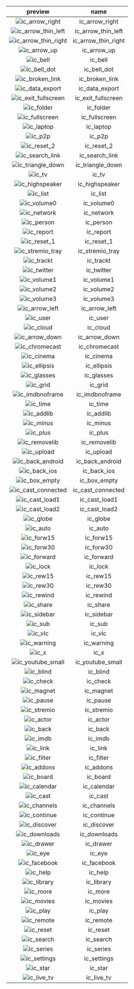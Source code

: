 |preview|name|
|:---:|:---:|
|![ic_arrow_right](/preview/ic_arrow_right.png)|ic_arrow_right|
|![ic_arrow_thin_left](/preview/ic_arrow_thin_left.png)|ic_arrow_thin_left|
|![ic_arrow_thin_right](/preview/ic_arrow_thin_right.png)|ic_arrow_thin_right|
|![ic_arrow_up](/preview/ic_arrow_up.png)|ic_arrow_up|
|![ic_bell](/preview/ic_bell.png)|ic_bell|
|![ic_bell_dot](/preview/ic_bell_dot.png)|ic_bell_dot|
|![ic_broken_link](/preview/ic_broken_link.png)|ic_broken_link|
|![ic_data_export](/preview/ic_data_export.png)|ic_data_export|
|![ic_exit_fullscreen](/preview/ic_exit_fullscreen.png)|ic_exit_fullscreen|
|![ic_folder](/preview/ic_folder.png)|ic_folder|
|![ic_fullscreen](/preview/ic_fullscreen.png)|ic_fullscreen|
|![ic_laptop](/preview/ic_laptop.png)|ic_laptop|
|![ic_p2p](/preview/ic_p2p.png)|ic_p2p|
|![ic_reset_2](/preview/ic_reset_2.png)|ic_reset_2|
|![ic_search_link](/preview/ic_search_link.png)|ic_search_link|
|![ic_triangle_down](/preview/ic_triangle_down.png)|ic_triangle_down|
|![ic_tv](/preview/ic_tv.png)|ic_tv|
|![ic_highspeaker](/preview/ic_highspeaker.png)|ic_highspeaker|
|![ic_list](/preview/ic_list.png)|ic_list|
|![ic_volume0](/preview/ic_volume0.png)|ic_volume0|
|![ic_network](/preview/ic_network.png)|ic_network|
|![ic_person](/preview/ic_person.png)|ic_person|
|![ic_report](/preview/ic_report.png)|ic_report|
|![ic_reset_1](/preview/ic_reset_1.png)|ic_reset_1|
|![ic_stremio_tray](/preview/ic_stremio_tray.png)|ic_stremio_tray|
|![ic_trackt](/preview/ic_trackt.png)|ic_trackt|
|![ic_twitter](/preview/ic_twitter.png)|ic_twitter|
|![ic_volume1](/preview/ic_volume1.png)|ic_volume1|
|![ic_volume2](/preview/ic_volume2.png)|ic_volume2|
|![ic_volume3](/preview/ic_volume3.png)|ic_volume3|
|![ic_arrow_left](/preview/ic_arrow_left.png)|ic_arrow_left|
|![ic_user](/preview/ic_user.png)|ic_user|
|![ic_cloud](/preview/ic_cloud.png)|ic_cloud|
|![ic_arrow_down](/preview/ic_arrow_down.png)|ic_arrow_down|
|![ic_chromecast](/preview/ic_chromecast.png)|ic_chromecast|
|![ic_cinema](/preview/ic_cinema.png)|ic_cinema|
|![ic_ellipsis](/preview/ic_ellipsis.png)|ic_ellipsis|
|![ic_glasses](/preview/ic_glasses.png)|ic_glasses|
|![ic_grid](/preview/ic_grid.png)|ic_grid|
|![ic_imdbnoframe](/preview/ic_imdbnoframe.png)|ic_imdbnoframe|
|![ic_time](/preview/ic_time.png)|ic_time|
|![ic_addlib](/preview/ic_addlib.png)|ic_addlib|
|![ic_minus](/preview/ic_minus.png)|ic_minus|
|![ic_plus](/preview/ic_plus.png)|ic_plus|
|![ic_removelib](/preview/ic_removelib.png)|ic_removelib|
|![ic_upload](/preview/ic_upload.png)|ic_upload|
|![ic_back_android](/preview/ic_back_android.png)|ic_back_android|
|![ic_back_ios](/preview/ic_back_ios.png)|ic_back_ios|
|![ic_box_empty](/preview/ic_box_empty.png)|ic_box_empty|
|![ic_cast_connected](/preview/ic_cast_connected.png)|ic_cast_connected|
|![ic_cast_load1](/preview/ic_cast_load1.png)|ic_cast_load1|
|![ic_cast_load2](/preview/ic_cast_load2.png)|ic_cast_load2|
|![ic_globe](/preview/ic_globe.png)|ic_globe|
|![ic_auto](/preview/ic_auto.png)|ic_auto|
|![ic_forw15](/preview/ic_forw15.png)|ic_forw15|
|![ic_forw30](/preview/ic_forw30.png)|ic_forw30|
|![ic_forward](/preview/ic_forward.png)|ic_forward|
|![ic_lock](/preview/ic_lock.png)|ic_lock|
|![ic_rew15](/preview/ic_rew15.png)|ic_rew15|
|![ic_rew30](/preview/ic_rew30.png)|ic_rew30|
|![ic_rewind](/preview/ic_rewind.png)|ic_rewind|
|![ic_share](/preview/ic_share.png)|ic_share|
|![ic_sidebar](/preview/ic_sidebar.png)|ic_sidebar|
|![ic_sub](/preview/ic_sub.png)|ic_sub|
|![ic_vlc](/preview/ic_vlc.png)|ic_vlc|
|![ic_warning](/preview/ic_warning.png)|ic_warning|
|![ic_x](/preview/ic_x.png)|ic_x|
|![ic_youtube_small](/preview/ic_youtube_small.png)|ic_youtube_small|
|![ic_blind](/preview/ic_blind.png)|ic_blind|
|![ic_check](/preview/ic_check.png)|ic_check|
|![ic_magnet](/preview/ic_magnet.png)|ic_magnet|
|![ic_pause](/preview/ic_pause.png)|ic_pause|
|![ic_stremio](/preview/ic_stremio.png)|ic_stremio|
|![ic_actor](/preview/ic_actor.png)|ic_actor|
|![ic_back](/preview/ic_back.png)|ic_back|
|![ic_imdb](/preview/ic_imdb.png)|ic_imdb|
|![ic_link](/preview/ic_link.png)|ic_link|
|![ic_filter](/preview/ic_filter.png)|ic_filter|
|![ic_addons](/preview/ic_addons.png)|ic_addons|
|![ic_board](/preview/ic_board.png)|ic_board|
|![ic_calendar](/preview/ic_calendar.png)|ic_calendar|
|![ic_cast](/preview/ic_cast.png)|ic_cast|
|![ic_channels](/preview/ic_channels.png)|ic_channels|
|![ic_continue](/preview/ic_continue.png)|ic_continue|
|![ic_discover](/preview/ic_discover.png)|ic_discover|
|![ic_downloads](/preview/ic_downloads.png)|ic_downloads|
|![ic_drawer](/preview/ic_drawer.png)|ic_drawer|
|![ic_eye](/preview/ic_eye.png)|ic_eye|
|![ic_facebook](/preview/ic_facebook.png)|ic_facebook|
|![ic_help](/preview/ic_help.png)|ic_help|
|![ic_library](/preview/ic_library.png)|ic_library|
|![ic_more](/preview/ic_more.png)|ic_more|
|![ic_movies](/preview/ic_movies.png)|ic_movies|
|![ic_play](/preview/ic_play.png)|ic_play|
|![ic_remote](/preview/ic_remote.png)|ic_remote|
|![ic_reset](/preview/ic_reset.png)|ic_reset|
|![ic_search](/preview/ic_search.png)|ic_search|
|![ic_series](/preview/ic_series.png)|ic_series|
|![ic_settings](/preview/ic_settings.png)|ic_settings|
|![ic_star](/preview/ic_star.png)|ic_star|
|![ic_live_tv](/preview/ic_live_tv.png)|ic_live_tv|